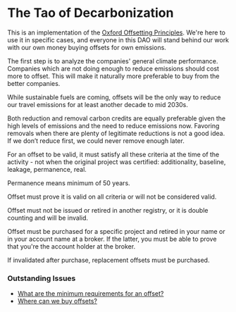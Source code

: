 # The Tao of Decarbonization

This is an implementation of the [Oxford Offsetting Principles](https://www.ox.ac.uk/news/2020-09-29-oxford-launches-new-principles-credible-carbon-offsetting).  We're here to use it in specific cases, and everyone in this DAO will stand behind our work with our own money buying offsets for own emissions.

The first step is to analyze the companies' general climate performance.  Companies which are not doing enough to reduce emissions should cost more to offset.  This will make it naturally more preferable to buy from the better companies.

While sustainable fuels are coming, offsets will be the only way to reduce our travel emissions for at least another decade to mid 2030s.

Both reduction and removal carbon credits are equally preferable given the high levels of emissions and the need to reduce emissions now.  Favoring removals when there are plenty of legitimate reductions is not a good idea.  If we don’t reduce first, we could never remove enough later.

For an offset to be valid, it must satisfy all these criteria at the time of the activity - not when the original project was certified: additionality, baseline, leakage, permanence, real.

Permanence means minimum of 50 years.

Offset must prove it is valid on all criteria or will not be considered valid.

Offset must not be issued or retired in another registry, or it is double counting and will be invalid.

Offset must be purchased for a specific project and retired in your name or in your account name at a broker.  If the latter, you must be able to prove that you're the account holder at the broker.

If invalidated after purchase, replacement offsets must be purchased.

### Outstanding Issues

* [What are the minimum requirements for an offset?](https://github.com/opentaps/open-climate-investing/issues/29)
* [Where can we buy offsets?](https://github.com/opentaps/open-climate-investing/issues/28)